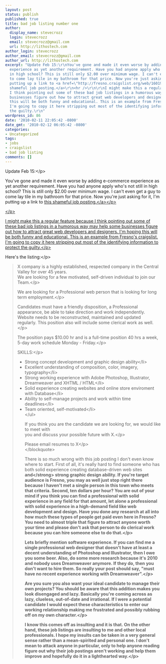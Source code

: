 ```yaml
---
layout: post
status: publish
published: true
title: bad job listing number one
author:
  display_name: stevecrozz
  login: stevecrozz
  email: stevecrozz@gmail.com
  url: http://lithostech.com
author_login: stevecrozz
author_email: stevecrozz@gmail.com
author_url: http://lithostech.com
excerpt: "Update Feb 15:\r\nYou've gone and made it even worse by adding e-commerce
  experience as yet another requirement. Have you had anyone apply who's not still
  in high school? This is still only $2.00 over minimum wage. I can't even get a guy
  to come lay tile in my bathroom for that price. Now you're just asking for it, I'm
  putting up a link to <a href=\"http://fresno.craigslist.org/web/1601957999.html\">this
  shameful job posting.</a>\r\n<hr />\r\n\r\nI might make this a regular feature because
  I think pointing out some of these bad job listings in a humorous way may help some
  businesses figure out how to attract great web developers and designers. I'm hoping
  this will be both funny and educational. This is an example from Fresno's craigslist.
  I'm going to copy it here stripping out most of the identifying information to protect
  the guilty.\r\n"
wordpress_id: 86
date: '2010-02-11 22:05:42 -0800'
date_gmt: '2010-02-12 06:05:42 -0800'
categories:
- Uncategorized
tags:
- jobs
- craigslist
- bad job listing
comments: []
---
```

<p>Update Feb 15:<&#47;p></p>
<p>You've gone and made it even worse by adding e-commerce experience as yet another requirement. Have you had anyone apply who's not still in high school? This is still only $2.00 over minimum wage. I can't even get a guy to come lay tile in my bathroom for that price. Now you're just asking for it, I'm putting up a link to <a href="http:&#47;&#47;fresno.craigslist.org&#47;web&#47;1601957999.html">this shameful job posting.<&#47;a><&#47;p></p>
<p><&#47;p></p>
<p>I might make this a regular feature because I think pointing out some of these bad job listings in a humorous way may help some businesses figure out how to attract great web developers and designers. I'm hoping this will be both funny and educational. This is an example from Fresno's craigslist. I'm going to copy it here stripping out most of the identifying information to protect the guilty.<&#47;p><br />
<a id="more"></a><a id="more-86"></a></p>
<p>Here's the listing:<&#47;p></p>
<blockquote>
<p>X company is a highly established, respected company in the Central Valley for over 45 years.<br />
We are looking for a few motivated, self-driven individual to join our Team.<&#47;p></p>
<p>We are looking for a Professional web person that is looking for long term employment.<&#47;p></p>
<p>Candidates must have a friendly disposition, a Professional appearance, be able to take direction and work independently.<br />
Website needs to be reconstructed, maintained and updated regularly. This position also will include some clerical work as well.<&#47;p></p>
<p>The position pays $10.00 hr and is a full-time position 40 hrs a week, 5-day work schedule Monday - Friday.<&#47;p></p>
<p>SKILLS:<&#47;p></p>
<ul>
<li>Strong concept development and graphic design ability<&#47;li>
<li>Excellent understanding of composition, color, imagery, typography<&#47;li>
<li>Strong working experience with Adobe Photoshop, Illustrator, Dreamweaver and XHTML &#47; HTML<&#47;li>
<li>Solid experience creating websites and online store enviroment with Database<&#47;li>
<li>Ability to self-manage projects and work within time deadlines<&#47;li>
<li>Team oriented, self-motivated<&#47;li><br />
<&#47;ul></p>
<p>If you think you are the candidate we are looking for, we would like to meet with<br />
you and discuss your possible future with X.<&#47;p></p>
<p>Please email resumes to X<&#47;p><br />
<&#47;blockquote></p>
<p>There is so much wrong with this job posting I don't even know where to start. First of all, it's really hard to find someone who has both solid experience creating database-driven web sites <strong>and<&#47;strong> strong graphic design ability. If you're target audience is Fresno, you may as well just stop right there because I haven't met a single person in this town who meets that criteria. Second, ten dollars per hour? You are out of your mind if you think you can find a professional with solid experience in any field for that amount, let alone a professional with solid experience in a high-demand field like web development and design. Have you done any research at all into how much these types of people get paid even here in Fresno? You need to almost triple that figure to attract anyone worth your time and please don't ask that person to do clerical work because you can hire someone else to do that.<&#47;p></p>
<p>Lets briefly mention software experience. If you can find me a single professional web designer that doesn't have at least a decent understanding of Photoshop and Illustrator, then I owe you some beer. Also, do some more research because it's 2010 and nobody uses Dreamweaver anymore. If they do, then you don't want to hire them. So really your post should say, "must have no recent experience working with Dreamweaver".<&#47;p></p>
<p>Are you sure you also want your ideal candidate to manage their own projects? You should be aware that this addition makes you look disengaged and lazy. Basically you're coming across as lazy, clueless, out-of-date and irrational. If I were a potential candidate I would expect these characteristics to enter our working relationship making me frustrated and possibly rubbing off on my own character.<&#47;p></p>
<p>I know this comes off as insulting and it is that. On the other hand, these job listings are insulting to me and other local professionals. I hope my insults can be taken in a very general sense rather than a mean-spirited and personal one. I don't mean to attack anyone in particular, only to help anyone reading figure out why their job postings aren't working and help them improve and hopefully do it in a lighthearted way.<&#47;p></p>
